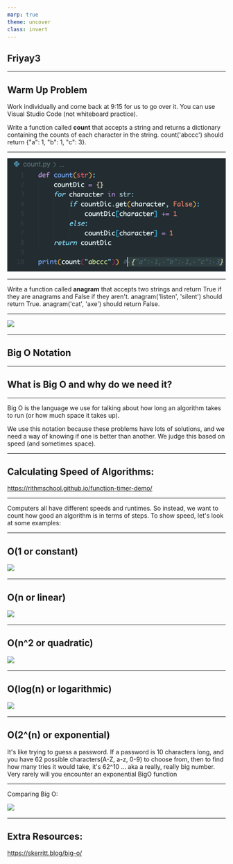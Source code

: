 ```yaml
---
marp: true
theme: uncover
class: invert
---
```


Friyay3
-

---

Warm Up Problem
--

Work individually and come back at 9:15 for us to go over it. You can use Visual Studio Code (not whiteboard practice).

Write a function called **count** that accepts a string and returns a dictionary containing the counts of each character in the string. count('abccc') should return {"a": 1, "b": 1, "c": 3}.

---

![](count.png)

___

Write a function called **anagram** that accepts two strings and return True if they are anagrams and False if they aren't. anagram('listen', 'silent') should return True. anagram('cat', 'axe') should return False.

___

![](anagram.png)

___

Big O Notation
--

---

What is Big O and why do we need it?
--

___

Big O is the language we use for talking about how long an algorithm takes to run (or how much space it takes up).

We use this notation because these problems have lots of solutions, and we need a way of knowing if one is better than another. We judge this based on speed (and sometimes space).

---
Calculating Speed of Algorithms:
--

https://rithmschool.github.io/function-timer-demo/

---

Computers all have different speeds and runtimes. So instead, we want to count how good an algorithm is in terms of steps. To show speed, let's look at some examples:

---

O(1 or constant)
--

![](constant.png)

---

O(n or linear)
--

![](linear.png)

---

O(n^2 or quadratic)
--

![](quadratic.png)

---

O(log(n) or logarithmic)
--

![](logarithmic.png)

---

O(2^(n) or exponential)
--

It's like trying to guess a password. If a password is 10 characters long, and you have 62 possible characters(A-Z, a-z, 0-9) to choose from, then to find how many tries it would take, it's 62^10 ... aka a really, really big number. Very rarely will you encounter an exponential BigO function

---
Comparing Big O:

![](how_O_relates.png)

---
Extra Resources:
--

https://skerritt.blog/big-o/